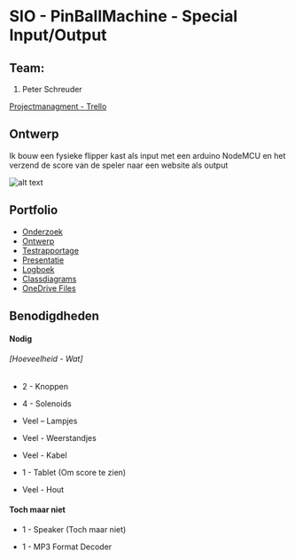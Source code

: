 ﻿# SIO - PinBallMachine - Special Input/Output

## Team:

1. Peter Schreuder

[Projectmanagment - Trello](https://trello.com/b/2Ilzt33Y/sio-pinball-machine)

## Ontwerp
Ik bouw een fysieke flipper kast als input met een arduino NodeMCU en het verzend de score van de speler naar een website als output 

![alt text](https://raw.githubusercontent.com/username/projectname/branch/path/to/img.png)

## Portfolio
* [Onderzoek]()
* [Ontwerp]()
* [Testrapportage]()
* [Presentatie]()
* [Logboek](https://docs.google.com/document/d/1QCDX74J8gOg-z7i63uStQxrVylMrT_1izJQTszGkzzM/edit?usp=sharing)
* [Classdiagrams](https://www.lucidchart.com/invitations/accept/59d8f0a4-0ac7-4f5b-b716-aa253cd95437)
* [OneDrive Files](https://1drv.ms/f/s!AqnfQvux8HyjkuY_KbhUFyJT46fGug)

## Benodigdheden
#### Nodig
###### [Hoeveelheid - Wat]
* 2 - Knoppen

* 4 - Solenoids

* Veel – Lampjes

* Veel - Weerstandjes

* Veel - Kabel

* 1 - Tablet (Om score te zien)

* Veel - Hout


#### Toch maar niet
* 1 - Speaker (Toch maar niet)

* 1 - MP3 Format Decoder
